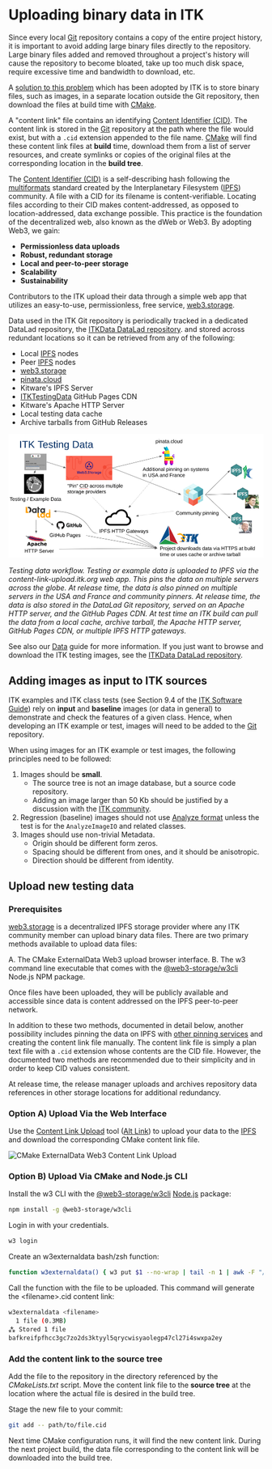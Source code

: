 Uploading binary data in ITK
============================

Since every local [Git] repository contains a copy of the entire project
history, it is important to avoid adding large binary files directly to the
repository. Large binary files added and removed throughout a project's history
will cause the repository to become bloated, take up too much disk space,
require excessive time and bandwidth to download, etc.

A [solution to this problem] which has been adopted by ITK is to store binary
files, such as images, in a separate location outside the Git repository, then
download the files at build time with [CMake].

A "content link" file contains an identifying [Content Identifier (CID)]. The content
link is stored in the [Git] repository at the path where the file would exist,
but with a `.cid` extension appended to the file name. [CMake] will find
these content link files at **build** time, download them from a list of server
resources, and create symlinks or copies of the original files at the
corresponding location in the **build tree**.

The [Content Identifier (CID)] is a self-describing hash following the
[multiformats] standard created by the
Interplanetary Filesystem ([IPFS]) community. A file
with a CID for its filename is content-verifiable. Locating files
according to their CID makes content-addressed, as opposed to
location-addressed, data exchange possible. This practice is the
foundation of the decentralized web, also known as the dWeb or Web3. By
adopting Web3, we gain:

- **Permissionless data uploads**
- **Robust, redundant storage**
- **Local and peer-to-peer storage**
- **Scalability**
- **Sustainability**

Contributors to the ITK upload their data through a simple web app
that utilizes an easy-to-use, permissionless, free service, [web3.storage].

Data used in the ITK Git repository is periodically tracked in a
dedicated DataLad repository, the [ITKData DataLad repository].
and stored across redundant locations so it can be retrieved from any of
the following:

- Local [IPFS](https://ipfs.io/) nodes
- Peer [IPFS](https://ipfs.io/) nodes
- [web3.storage](https://web3.storage/)
- [pinata.cloud](https://pinata.cloud)
- Kitware's IPFS Server
- [ITKTestingData](https://github.com/InsightSoftwareConsortium/ITKTestingData) GitHub Pages CDN
- Kitware's Apache HTTP Server
- Local testing data cache
- Archive tarballs from GitHub Releases

![ITK testing data figure](./itk-testing-data.png)

*Testing data workflow. Testing or example data is uploaded to IPFS via the content-link-upload.itk.org web app.
This pins the data on multiple servers across the globe.
At release time, the data is also pinned on multiple servers in the USA and France and community pinners.
At release time, the data is also stored in the DataLad Git repository, served on an Apache HTTP server, and the GitHub Pages CDN.
At test time an ITK build can pull the data from a local cache, archive tarball, the Apache HTTP server, GitHub Pages CDN, or multiple IPFS HTTP gateways.*

See also our [Data](data.md) guide for more information. If you just
want to browse and download the ITK testing images, see the
[ITKData DataLad repository].

Adding images as input to ITK sources
-------------------------------------

ITK examples and ITK class tests (see Section 9.4 of the
[ITK Software Guide]) rely on **input** and **baseline** images (or data in
general) to demonstrate and check the features of a given class. Hence, when
developing an ITK example or test, images will need to be added to the [Git]
repository.

When using images for an ITK example or test images, the following principles
need to be followed:

  1. Images should be **small**.
     * The source tree is not an image database, but a source code repository.
     * Adding an image larger than 50 Kb should be justified by a discussion
      with the [ITK community].
  2. Regression (baseline) images should not use [Analyze format] unless the
     test is for the `AnalyzeImageIO` and related classes.
  3. Images should use non-trivial Metadata.
     * Origin should be different form zeros.
     * Spacing should be different from ones, and it should be anisotropic.
     * Direction should be different from identity.

Upload new testing data
-----------------------

### Prerequisites

[web3.storage] is a decentralized IPFS storage
provider where any ITK community member can upload binary data files.
There are two primary methods available to upload data files:

A.  The CMake ExternalData Web3 upload browser interface.
B.  The <span class="title-ref">w3</span> command line executable that
    comes with the [@web3-storage/w3cli] Node.js NPM package.

Once files have been uploaded, they will be publicly
available and accessible since data is content addressed on the IPFS
peer-to-peer network.

In addition to these two methods, documented in detail below, another
possibility includes pinning the data on IPFS with [other pinning services]
and creating the content link file manually. The content link file is simply a
plan text file with a `.cid` extension whose contents are the CID file.
However, the documented two methods are recommended due to their simplicity
and in order to keep CID values consistent.

At release time, the release manager uploads and archives repository data
references in other storage locations for additional redundancy.

### Option A) Upload Via the Web Interface

Use the [Content Link Upload]
tool ([Alt Link]) to
upload your data to the [IPFS] and download the
corresponding CMake content link file.

![[CMake ExternalData Web3
Content Link Upload](https://content-link-upload.itk.org/)](./content-link-upload.png)

### Option B) Upload Via CMake and Node.js CLI

Install the <span class="title-ref">w3</span> CLI with the
[@web3-storage/w3cli] [Node.js] package:

```bash
npm install -g @web3-storage/w3cli
```

Login in with your credentials.

```bash
w3 login
```

Create an <span class="title-ref">w3externaldata</span> bash/zsh
function:

```bash
function w3externaldata() { w3 put $1 --no-wrap | tail -n 1 | awk -F "/ipfs/" '{print $2}' | tee $1.cid }
```

Call the function with the file to be uploaded. This command will
generate the <span class="title-ref">\<filename\>.cid</span> content
link:

```bash
w3externaldata <filename>
  1 file (0.3MB)
⁂ Stored 1 file
bafkreifpfhcc3gc7zo2ds3ktyyl5qrycwisyaolegp47cl27i4swxpa2ey
```

### Add the content link to the source tree

Add the file to the repository in the directory referenced by the
*CMakeLists.txt* script. Move the content link file to the **source tree** at
the location where the actual file is desired in the build tree.

Stage the new file to your commit:

```bash
git add -- path/to/file.cid
```

Next time CMake configuration runs, it will find the new content link. During
the next project build, the data file corresponding to the content link will
be downloaded into the build tree.

[Alt Link]: https://content-link-upload.itk.eth.limo
[Analyze format]: http://www.grahamwideman.com/gw/brain/analyze/formatdoc.htm
[Content Identifier (CID)]: https://docs.ipfs.tech/concepts/content-addressing/
[Content Link Upload]: https://content-link-upload.itk.org
[CONTRIBUTING.md]: ../CONTRIBUTING.md
[CMake]: https://cmake.org/
[Git]: https://git-scm.com/
[IPFS]: https://ipfs.io/
[ITKData Datalad repository]: https://gin.g-node.org/InsightSoftwareConsortium/ITKData/src/main
[ITK community]: https://discourse.itk.org/
[ITK Sphinx Examples]: https://itk.org/ITKExamples/index.html
[ITK Software Guide]: https://itk.org/ItkSoftwareGuide.pdf
[ITKTestingData]: https://github.com/InsightSoftwareConsortium/ITKTestingData
[MD5 hash]: https://en.wikipedia.org/wiki/MD5
[multiformats]: https://multiformats.io/
[Node.js]: https://nodejs.org/
[other pinning services]: https://docs.ipfs.tech/how-to/work-with-pinning-services/
[SHA512 hash]: https://en.wikipedia.org/wiki/SHA-2
[solution to this problem]: https://blog.kitware.com/cmake-externaldata-using-large-files-with-distributed-version-control/
[web3.storage]: https://web3.storage/
[@web3-storage/w3cli]: https://www.npmjs.com/package/@web3-storage/w3cli
